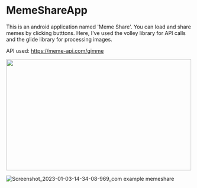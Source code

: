 # MemeShareApp
This is an android application named 'Meme Share'. You can load and share memes by clicking butttons. Here, I've used the volley library for API calls and the glide library for processing images.

API used: https://meme-api.com/gimme

<img src="![Screenshot_2023-01-03-14-34-08-969_com example memeshare](https://user-images.githubusercontent.com/76429383/213969487-b6e421d8-1b90-437e-9150-f6b837569c59.jpg)" width="500" height="300">

![Screenshot_2023-01-03-14-34-08-969_com example memeshare](https://user-images.githubusercontent.com/76429383/213969487-b6e421d8-1b90-437e-9150-f6b837569c59.jpg)
